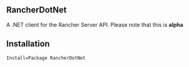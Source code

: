 ## RancherDotNet

A .NET client for the Rancher Server API. Please note that this is **alpha**

## Installation
```
Install=Package RancherDotNet
```